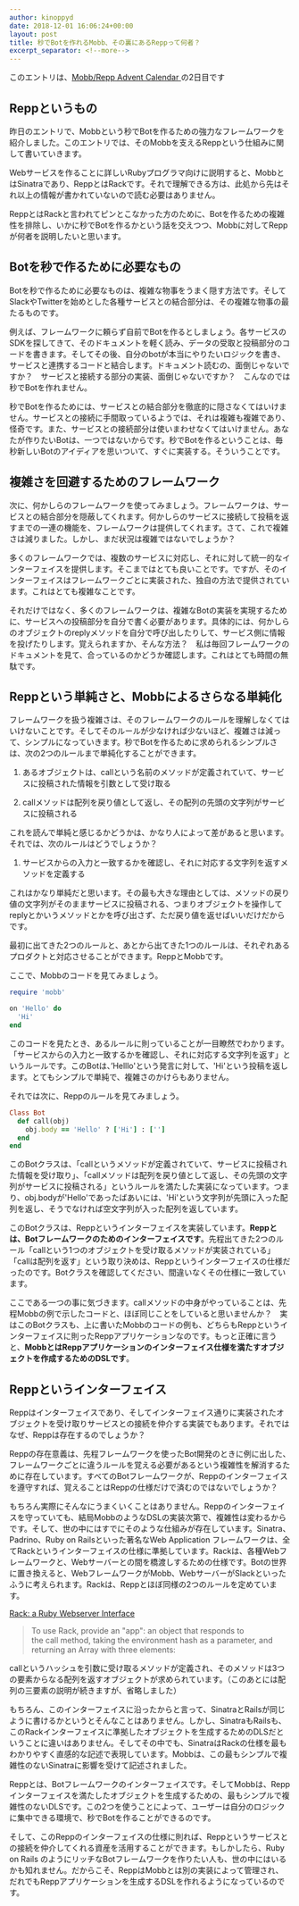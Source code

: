 ```yaml
---
author: kinoppyd
date: 2018-12-01 16:06:24+00:00
layout: post
title: 秒でBotを作れるMobb、その裏にあるReppって何者？
excerpt_separator: <!--more-->
---
```


このエントリは、[Mobb/Repp Advent Calendar ](https://qiita.com/advent-calendar/2018/mobb-repp)の2日目です





## Reppというもの


昨日のエントリで、Mobbという秒でBotを作るための強力なフレームワークを紹介しました。このエントリでは、そのMobbを支えるReppという仕組みに関して書いていきます。

Webサービスを作ることに詳しいRubyプログラマ向けに説明すると、MobbとはSinatraであり、ReppとはRackです。それで理解できる方は、此処から先はそれ以上の情報が書かれていないので読む必要はありません。

ReppとはRackと言われてピンとこなかった方のために、Botを作るための複雑性を排除し、いかに秒でBotを作るかという話を交えつつ、Mobbに対してReppが何者を説明したいと思います。


## Botを秒で作るために必要なもの


Botを秒で作るために必要なものは、複雑な物事をうまく隠す方法です。そしてSlackやTwitterを始めとした各種サービスとの結合部分は、その複雑な物事の最たるものです。

例えば、フレームワークに頼らず自前でBotを作るとしましょう。各サービスのSDKを探してきて、そのドキュメントを軽く読み、データの受取と投稿部分のコードを書きます。そしてその後、自分のbotが本当にやりたいロジックを書き、サービスと連携するコードと結合します。ドキュメント読むの、面倒じゃないですか？　サービスと接続する部分の実装、面倒じゃないですか？　こんなのでは秒でBotを作れません。

秒でBotを作るためには、サービスとの結合部分を徹底的に隠さなくてはいけません。サービスとの接続に手間取っているようでは、それは複雑も複雑であり、怪奇です。また、サービスとの接続部分は使いまわせなくてはいけません。あなたが作りたいBotは、一つではないからです。秒でBotを作るということは、毎秒新しいBotのアイディアを思いついて、すぐに実装する。そういうことです。

<!--more-->

## 複雑さを回避するためのフレームワーク


次に、何かしらのフレームワークを使ってみましょう。フレームワークは、サービスとの結合部分を隠蔽してくれます。何かしらのサービスに接続して投稿を返すまでの一連の機能を、フレームワークは提供してくれます。さて、これで複雑さは減りました。しかし、まだ状況は複雑ではないでしょうか？

多くのフレームワークでは、複数のサービスに対応し、それに対して統一的なインターフェイスを提供します。そこまではとても良いことです。ですが、そのインターフェイスはフレームワークごとに実装された、独自の方法で提供されています。これはとても複雑なことです。

それだけではなく、多くのフレームワークは、複雑なBotの実装を実現するために、サービスへの投稿部分を自分で書く必要があります。具体的には、何かしらのオブジェクトのreplyメソッドを自分で呼び出したりして、サービス側に情報を投げたりします。覚えられますか、そんな方法？　私は毎回フレームワークのドキュメントを見て、合っているのかどうか確認します。これはとても時間の無駄です。


## Reppという単純さと、Mobbによるさらなる単純化


フレームワークを扱う複雑さは、そのフレームワークのルールを理解しなくてはいけないことです。そしてそのルールが少なければ少ないほど、複雑さは減って、シンプルになっていきます。秒でBotを作るために求められるシンプルさは、次の2つのルールまで単純化することができます。



 	
  1. あるオブジェクトは、callという名前のメソッドが定義されていて、サービスに投稿された情報を引数として受け取る

 	
  2. callメソッドは配列を戻り値として返し、その配列の先頭の文字列がサービスに投稿される


これを読んで単純と感じるかどうかは、かなり人によって差があると思います。それでは、次のルールはどうでしょうか？

 	
  1. サービスからの入力と一致するかを確認し、それに対応する文字列を返すメソッドを定義する


これはかなり単純だと思います。その最も大きな理由としては、メソッドの戻り値の文字列がそのままサービスに投稿される、つまりオブジェクトを操作してreplyとかいうメソッドとかを呼び出さず、ただ戻り値を返せばいいだけだからです。

最初に出てきた2つのルールと、あとから出てきた1つのルールは、それぞれあるプロダクトと対応させることができます。ReppとMobbです。

ここで、Mobbのコードを見てみましょう。

```ruby
require 'mobb'

on 'Hello' do
  'Hi'
end
```

このコードを見たとき、あるルールに則っていることが一目瞭然でわかります。「サービスからの入力と一致するかを確認し、それに対応する文字列を返す」というルールです。このBotは、’Helllo'という発言に対して、'Hi'という投稿を返します。とてもシンプルで単純で、複雑さのかけらもありません。

それでは次に、Reppのルールを見てみましょう。

```ruby
Class Bot
  def call(obj)
    obj.body == 'Hello' ? ['Hi'] : ['']
  end
end
```

このBotクラスは、「callというメソッドが定義されていて、サービスに投稿された情報を受け取り」、「callメソッドは配列を戻り値として返し、その先頭の文字列がサービスに投稿される」というルールを満たした実装になっています。つまり、obj.bodyが'Hello'であったばあいには、'Hi'という文字列が先頭に入った配列を返し、そうでなければ空文字列が入った配列を返しています。

このBotクラスは、Reppというインターフェイスを実装しています。**Reppとは、Botフレームワークのためのインターフェイスです**。先程出てきた2つのルール「callという1つのオブジェクトを受け取るメソッドが実装されている」「callは配列を返す」という取り決めは、Reppというインターフェイスの仕様だったのです。Botクラスを確認してください、間違いなくその仕様に一致しています。

ここである一つの事に気づきます。callメソッドの中身がやっていることは、先程Mobbの例で示したコードと、ほぼ同じことをしていると思いませんか？　実はこのBotクラスも、上に書いたMobbのコードの例も、どちらもReppというインターフェイスに則ったReppアプリケーションなのです。もっと正確に言うと、**MobbとはReppアプリケーションのインターフェイス仕様を満たすオブジェクトを作成するためのDSLです**。


## Reppというインターフェイス


Reppはインターフェイスであり、そしてインターフェイス通りに実装されたオブジェクトを受け取りサービスとの接続を仲介する実装でもあります。それではなぜ、Reppは存在するのでしょうか？

Reppの存在意義は、先程フレームワークを使ったBot開発のときに例に出した、フレームワークごとに違うルールを覚える必要があるという複雑性を解消するために存在しています。すべてのBotフレームワークが、Reppのインターフェイスを遵守すれば、覚えることはReppの仕様だけで済むのではないでしょうか？

もちろん実際にそんなにうまくいくことはありません。Reppのインターフェイスを守っていても、結局MobbのようなDSLの実装次第で、複雑性は変わるからです。そして、世の中にはすでにそのような仕組みが存在しています。Sinatra、Padrino、Ruby on Railsといった著名なWeb Application フレームワークは、全てRackというインターフェイスの仕様に準拠しています。Rackは、各種Webフレームワークと、Webサーバーとの間を橋渡しするための仕様です。Botの世界に置き換えると、WebフレームワークがMobb、WebサーバーがSlackといったふうに考えられます。Rackは、Reppとほぼ同様の2つのルールを定めています。

[Rack: a Ruby Webserver Interface](https://rack.github.io/)


<blockquote>To use Rack, provide an "app": an object that responds to the call method, taking the environment hash as a parameter, and returning an Array with three elements:</blockquote>


callというハッシュを引数に受け取るメソッドが定義され、そのメソッドは3つの要素からなる配列を返すオブジェクトが求められています。（このあとには配列の三要素の説明が続きますが、省略しました）

もちろん、このインターフェイスに沿ったからと言って、SinatraとRailsが同じように書けるかというとそんなことはありません。しかし、SinatraもRailsも、このRackインターフェイスに準拠したオブジェクトを生成するためのDLSだということに違いはありません。そしてその中でも、SinatraはRackの仕様を最もわかりやすく直感的な記述で表現しています。Mobbは、この最もシンプルで複雑性のないSinatraに影響を受けて記述されました。

Reppとは、Botフレームワークのインターフェイスです。そしてMobbは、Reppインターフェイスを満たしたオブジェクトを生成するための、最もシンプルで複雑性のないDLSです。この2つを使うことによって、ユーザーは自分のロジックに集中できる環境で、秒でBotを作ることができるのです。

そして、このReppのインターフェイスの仕様に則れば、Reppというサービスとの接続を仲介してくれる資産を活用することができます。もしかしたら、Ruby on Rails のようにリッチなBotフレームワークを作りたい人も、世の中にはいるかも知れません。だからこそ、ReppはMobbとは別の実装によって管理され、だれでもReppアプリケーションを生成するDSLを作れるようになっているのです。
